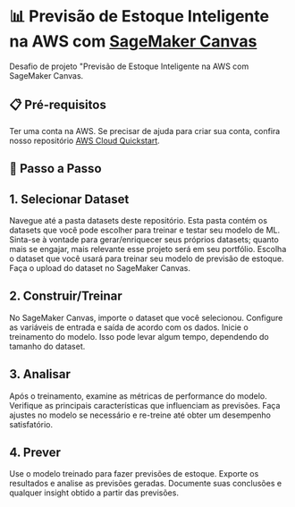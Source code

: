 # 📊 Previsão de Estoque Inteligente na AWS com [SageMaker Canvas](https://aws.amazon.com/pt/sagemaker/canvas/)

Desafio de projeto "Previsão de Estoque Inteligente na AWS com SageMaker Canvas. 

## 📋 Pré-requisitos

Ter uma conta na AWS. Se precisar de ajuda para criar sua conta, confira nosso repositório [AWS Cloud Quickstart](https://github.com/digitalinnovationone/aws-cloud-quickstart).

## 🚀 Passo a Passo

## 1. Selecionar Dataset
Navegue até a pasta datasets deste repositório. Esta pasta contém os datasets que você pode escolher para treinar e testar seu modelo de ML. Sinta-se à vontade para gerar/enriquecer seus próprios datasets; quanto mais se engajar, mais relevante esse projeto será em seu portfólio.
Escolha o dataset que você usará para treinar seu modelo de previsão de estoque.
Faça o upload do dataset no SageMaker Canvas.

## 2. Construir/Treinar
No SageMaker Canvas, importe o dataset que você selecionou.
Configure as variáveis de entrada e saída de acordo com os dados.
Inicie o treinamento do modelo. Isso pode levar algum tempo, dependendo do tamanho do dataset.

## 3. Analisar
Após o treinamento, examine as métricas de performance do modelo.
Verifique as principais características que influenciam as previsões.
Faça ajustes no modelo se necessário e re-treine até obter um desempenho satisfatório.

## 4. Prever
Use o modelo treinado para fazer previsões de estoque.
Exporte os resultados e analise as previsões geradas.
Documente suas conclusões e qualquer insight obtido a partir das previsões.
